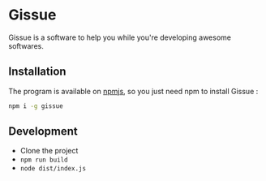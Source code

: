 # Gissue

Gissue is a software to help you while you're developing awesome softwares.

## Installation

The program is available on [npmjs](https://www.npmjs.com/package/gissue), so you just need npm to install Gissue :

```bash
npm i -g gissue
```

## Development

* Clone the project
* `npm run build`
* `node dist/index.js`
